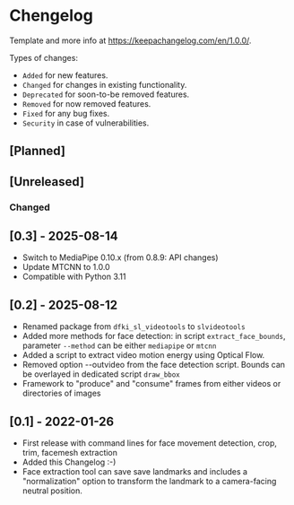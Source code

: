 # Chengelog

Template and more info at <https://keepachangelog.com/en/1.0.0/>. 

Types of changes:

* `Added` for new features.
* `Changed` for changes in existing functionality.
* `Deprecated` for soon-to-be removed features.
* `Removed` for now removed features.
* `Fixed` for any bug fixes.
* `Security` in case of vulnerabilities.


## [Planned]


## [Unreleased]


### Changed

## [0.3] - 2025-08-14

- Switch to MediaPipe 0.10.x (from 0.8.9: API changes)
- Update MTCNN to 1.0.0
- Compatible with Python 3.11

## [0.2] - 2025-08-12

- Renamed package from `dfki_sl_videotools` to `slvideotools`
- Added more methods for face detection: in script `extract_face_bounds`, parameter `--method` can be either `mediapipe` or `mtcnn`
- Added a script to extract video motion energy using Optical Flow.
- Removed option --outvideo from the face detection script. Bounds can be overlayed in dedicated script `draw_bbox`
- Framework to "produce" and "consume" frames from either videos or directories of images


## [0.1] - 2022-01-26

- First release with command lines for face movement detection, crop, trim, facemesh extraction
- Added this Changelog :-)
- Face extraction tool can save save landmarks and includes a "normalization" option to transform the landmark to a camera-facing neutral position.
